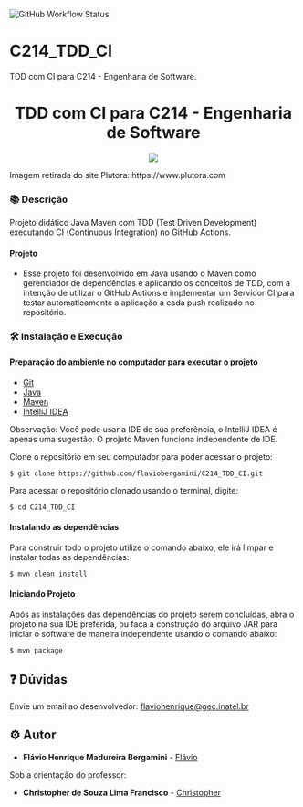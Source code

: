 ![GitHub Workflow Status](https://img.shields.io/github/workflow/status/flaviobergamini/C214_TDD_CI/InimigoCI)

# C214_TDD_CI
TDD com CI para C214 - Engenharia de Software.


<h1 align="center">TDD com CI para C214 - Engenharia de Software</h1>

<p align="center">
    <img src="https://www.plutora.com/wp-content/uploads/2018/07/maven.png">
</p>
Imagem retirada do site Plutora: https://www.plutora.com 

### :books: Descrição

<p>Projeto didático Java Maven com TDD (Test Driven Development) executando CI (Continuous Integration) no GitHub Actions.</p>


#### Projeto
- Esse projeto foi desenvolvido em Java usando o Maven como gerenciador de dependências e aplicando os conceitos de TDD, com a intenção de utilizar o GitHub Actions e implementar um Servidor CI para testar automaticamente a aplicação a cada push realizado no repositório.  

### :hammer_and_wrench: Instalação e Execução
#### Preparação do ambiente no computador para executar o projeto
- [Git](https://git-scm.com/)
- [Java](https://www.java.com/pt-BR/)
- [Maven](https://maven.apache.org/)
- [IntelliJ IDEA](https://www.jetbrains.com/pt-br/idea/)

Observação: Você pode usar a IDE de sua preferência, o IntelliJ IDEA é apenas uma sugestão. O projeto Maven funciona independente de IDE.

Clone o repositório em seu computador para poder acessar o projeto:
```
$ git clone https://github.com/flaviobergamini/C214_TDD_CI.git
```
Para acessar o repositório clonado usando o terminal, digite: 
```
$ cd C214_TDD_CI
```

#### Instalando as dependências
Para construir todo o projeto utilize o comando abaixo, ele irá limpar e instalar todas as dependências:
```
$ mvn clean install
```
#### Iniciando Projeto
Após as instalações das dependências do projeto serem concluídas, abra o projeto na sua IDE preferida, ou faça a construção do arquivo JAR para iniciar o software de maneira independente usando o comando abaixo:
```
$ mvn package
```

## :question: Dúvidas
Envie um email ao desenvolvedor: flaviohenrique@gec.inatel.br

## :gear: Autor

* **Flávio Henrique Madureira Bergamini** - [Flávio](https://github.com/flaviobergamini)

Sob a orientação do professor:
* **Christopher de Souza Lima Francisco** - [Christopher](https://github.com/chrislima)
